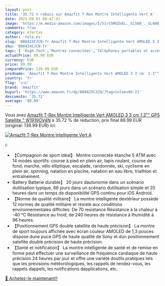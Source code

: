 ```yaml
---
layout: post
title: '35.72 % rabais sur Amazfit T-Rex Montre Intelligente Vert A'
date: 2021-08-01 08:47:41
image: 'https://m.media-amazon.com/images/I/51rt5MUZnEL._SL500_._SL400_.jpg'
comments: true
category: ofertas
author: 'tole.es'
slug: 'B0842XCJCN-fr Amazfit T-Rex Montre Intelligente Vert AMOLED 3 3 cm 1.3""...'
sku: 'B0842XCJCN-fr'
tags: [ 'High-Tech','Montres connectées','Téléphones portables et accessoires','amazfit', ]
actualPrice: 89.99 EUR
currency: EUR
price: 89.99
comparePrice: 139.99 EUR
prodname: 'Amazfit T-Rex Montre Intelligente Vert AMOLED 3 3 cm  1.3""  GPS  Satellite "  W1919OV4N'
country: 'fr'
flag: '🇫🇷'
brand: 'Amazfit'
buyurl: 'https://www.amazon.fr/dp/B0842XCJCN/?tag=tolees0d-21'
descuento: '35.72'
average: '89.99'
---
```


Vous avez [Amazfit T-Rex Montre Intelligente Vert AMOLED 3 3 cm  1.3""  GPS  Satellite "  W1919OV4N](https://www.amazon.fr/dp/B0842XCJCN/?tag=tolees0d-21)  à  35.72 % de réduction, prix final  89.99 EUR (original: 139.99 EUR) ici:

[![Amazfit T-Rex Montre Intelligente Vert A](https://m.media-amazon.com/images/I/51rt5MUZnEL._SL500_._SL400_.jpg)](https://www.amazon.fr/dp/B0842XCJCN/?tag=tolees0d-21)

ℹ️:

- 【Compagnon de sport idéal】 Montre connectée étanche 5 ATM avec 14 modes sportifs: course à pied en plein air, tapis roulant, course de fond, marche, vélo elliptique, escalade, randonnée, ski, cyclisme en plein air, spinning, natation en piscine, natation en eau libre, triathlon et entraînement.
- Battery Batterie durable】 20 jours dautonomie dans un scénario dutilisation typique, 66 jours dans un scénario dutilisation simple et 20 heures dans un temps de disponibilité GPS continu pour iOS Android.
- 【Norme de qualité militaire】 La montre intelligente dextérieur possède 12 normes de qualité militaire et résiste aux conditions environnementales difficiles: De 70 resistance Résistance à la chaleur à -40 ℃ Résistance au froid; de 240 heures de résistance à lhumidité à 96 heures.
- 【Positionnement GPS double satellite de haute précision】 La montre de sport toujours affichée avec écran couleur AMOLED de 1,3 pouces dispose dune puce GPS de haute qualité de Sony et dun positionnement satellite double précision de haute précision.
- 【Santé et notification】 La montre intelligente de santé et de remise en forme peut effectuer une surveillance de fréquence cardiaque de haute précision 24 heures par jour et offre une variété doutils pratiques tels que les prévisions météorologiques, les rappels de rendez-vous, les rappels dappels, les notifications dapplications, etc.

[🛒 Achetez-le maintenant!!](https://www.amazon.fr/dp/B0842XCJCN/?tag=tolees0d-21)
